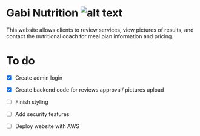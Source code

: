 # Gabi Nutrition ![alt text]([(https://github.com/Ismaiana/Gabi-nutrition/blob/main/static/img/brand.JPG)] "brand")

This website allows clients to review services, view pictures of results, and contact the nutritional coach for meal plan information and pricing.


# To do 

- [x] Create admin login
- [x] Create backend code for reviews approval/ pictures upload 
- [ ] Finish styling
- [ ] Add security features 
- [ ] Deploy website with AWS





